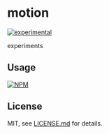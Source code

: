 # motion

[![experimental](http://badges.github.io/stability-badges/dist/experimental.svg)](http://github.com/badges/stability-badges)

experiments

## Usage

[![NPM](https://nodei.co/npm/motion.png)](https://www.npmjs.com/package/motion)

## License

MIT, see [LICENSE.md](http://github.com/mattdesl/motion/blob/master/LICENSE.md) for details.
